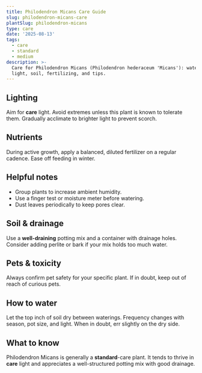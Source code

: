 ```yaml
---
title: Philodendron Micans Care Guide
slug: philodendron-micans-care
plantSlug: philodendron-micans
type: care
date: '2025-08-13'
tags:
  - care
  - standard
  - medium
description: >-
  Care for Philodendron Micans (Philodendron hederaceum 'Micans'): watering,
  light, soil, fertilizing, and tips.
---
```

## Lighting
Aim for **care** light. Avoid extremes unless this plant is known to tolerate them. Gradually acclimate to brighter light to prevent scorch.

## Nutrients
During active growth, apply a balanced, diluted fertilizer on a regular cadence. Ease off feeding in winter.

## Helpful notes
- Group plants to increase ambient humidity.
- Use a finger test or moisture meter before watering.
- Dust leaves periodically to keep pores clear.

## Soil & drainage
Use a **well-draining** potting mix and a container with drainage holes. Consider adding perlite or bark if your mix holds too much water.

## Pets & toxicity
Always confirm pet safety for your specific plant. If in doubt, keep out of reach of curious pets.

## How to water
Let the top inch of soil dry between waterings. Frequency changes with season, pot size, and light. When in doubt, err slightly on the dry side.

## What to know
Philodendron Micans is generally a **standard**-care plant. It tends to thrive in **care** light and appreciates a well-structured potting mix with good drainage.
